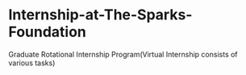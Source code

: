 # Internship-at-The-Sparks-Foundation
Graduate Rotational Internship Program(Virtual Internship consists of various tasks)
